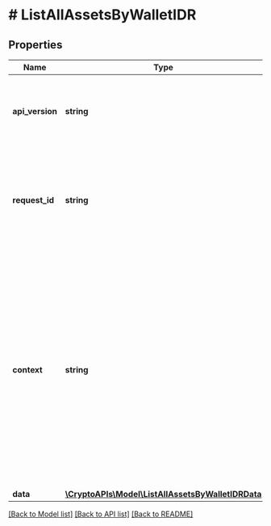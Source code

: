# # ListAllAssetsByWalletIDR

## Properties

Name | Type | Description | Notes
------------ | ------------- | ------------- | -------------
**api_version** | **string** | Specifies the version of the API that incorporates this endpoint. |
**request_id** | **string** | Defines the ID of the request. The &#x60;requestId&#x60; is generated by Crypto APIs and it&#39;s unique for every request. |
**context** | **string** | In batch situations the user can use the context to correlate responses with requests. This property is present regardless of whether the response was successful or returned as an error. &#x60;context&#x60; is specified by the user. | [optional]
**data** | [**\CryptoAPIs\Model\ListAllAssetsByWalletIDRData**](ListAllAssetsByWalletIDRData.md) |  |

[[Back to Model list]](../../README.md#models) [[Back to API list]](../../README.md#endpoints) [[Back to README]](../../README.md)
